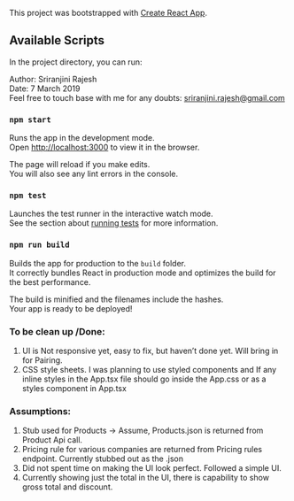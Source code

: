 This project was bootstrapped with [Create React App](https://github.com/facebook/create-react-app).

## Available Scripts

In the project directory, you can run:

Author: Sriranjini Rajesh <br>
Date: 7 March 2019 <br>
Feel free to touch base with me for any doubts: sriranjini.rajesh@gmail.com<br>

### `npm start`

Runs the app in the development mode.<br>
Open [http://localhost:3000](http://localhost:3000) to view it in the browser.

The page will reload if you make edits.<br>
You will also see any lint errors in the console.

### `npm test`

Launches the test runner in the interactive watch mode.<br>
See the section about [running tests](https://facebook.github.io/create-react-app/docs/running-tests) for more information.

### `npm run build`

Builds the app for production to the `build` folder.<br>
It correctly bundles React in production mode and optimizes the build for the best performance.

The build is minified and the filenames include the hashes.<br>
Your app is ready to be deployed!

### To be clean up /Done:

1. UI is Not responsive yet, easy to fix, but haven’t done yet. Will bring in for Pairing.
2. CSS style sheets. I was planning to use styled components and If any inline styles in the App.tsx file should go inside the App.css or as a styles component in App.tsx

### Assumptions:

1. Stub used for Products -> Assume, Products.json is returned from Product Api call.
2. Pricing rule for various companies are returned from Pricing rules endpoint. Currently stubbed out as the <company-name>.json
3. Did not spent time on making the UI look perfect. Followed a simple UI.
4. Currently showing just the total in the UI, there is capability to show gross total and discount.
  
 

